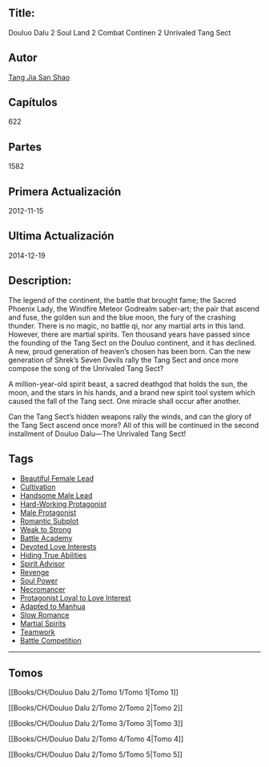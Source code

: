 
## Title:
Douluo Dalu 2
Soul Land 2
Combat Continen 2
Unrivaled Tang Sect

## Autor
[Tang Jia San Shao](https://www.webnovelpub.com/author/tang-jia-san-shao-10032131 "Author Tang Jia San Shao")

## Capítulos
622

## Partes
1582

## Primera Actualización
2012-11-15

## Ultima Actualización
2014-12-19

## Description:
The legend of the continent, the battle that brought fame; the Sacred Phoenix Lady, the Windfire Meteor Godrealm saber-art; the pair that ascend and fuse, the golden sun and the blue moon, the fury of the crashing thunder. There is no magic, no battle qi, nor any martial arts in this land. However, there are martial spirits. Ten thousand years have passed since the founding of the Tang Sect on the Douluo continent, and it has declined. A new, proud generation of heaven’s chosen has been born. Can the new generation of Shrek’s Seven Devils rally the Tang Sect and once more compose the song of the Unrivaled Tang Sect?

A million-year-old spirit beast, a sacred deathgod that holds the sun, the moon, and the stars in his hands, and a brand new spirit tool system which caused the fall of the Tang sect. One miracle shall occur after another.

Can the Tang Sect’s hidden weapons rally the winds, and can the glory of the Tang Sect ascend once more? All of this will be continued in the second installment of Douluo Dalu—The Unrivaled Tang Sect!

## Tags

- [Beautiful Female Lead](https://www.webnovelpub.com/tag/beautiful-female-lead-10032131/order-popular "Beautiful Female Lead")
- [Cultivation](https://www.webnovelpub.com/tag/cultivation-04061342/order-popular "Cultivation")
- [Handsome Male Lead](https://www.webnovelpub.com/tag/handsome-male-lead-10032131/order-popular "Handsome Male Lead")
- [Hard-Working Protagonist](https://www.webnovelpub.com/tag/hard-working-protagonist-04061342/order-popular "Hard-Working Protagonist")
- [Male Protagonist](https://www.webnovelpub.com/tag/male-protagonist-10032131/order-popular "Male Protagonist")
- [Romantic Subplot](https://www.webnovelpub.com/tag/romantic-subplot-04061342/order-popular "Romantic Subplot")
- [Weak to Strong](https://www.webnovelpub.com/tag/weak-to-strong-04061342/order-popular "Weak to Strong")
- [Battle Academy](https://www.webnovelpub.com/tag/battle-academy-04061342/order-popular "Battle Academy")
- [Devoted Love Interests](https://www.webnovelpub.com/tag/devoted-love-interests-04061342/order-popular "Devoted Love Interests")
- [Hiding True Abilities](https://www.webnovelpub.com/tag/hiding-true-abilities-10032131/order-popular "Hiding True Abilities")
- [Spirit Advisor](https://www.webnovelpub.com/tag/spirit-advisor-10032131/order-popular "Spirit Advisor")
- [Revenge](https://www.webnovelpub.com/tag/revenge-04061342/order-popular "Revenge")
- [Soul Power](https://www.webnovelpub.com/tag/soul-power-10032131/order-popular "Soul Power")
- [Necromancer](https://www.webnovelpub.com/tag/necromancer-04061342/order-popular "Necromancer")
- [Protagonist Loyal to Love Interest](https://www.webnovelpub.com/tag/protagonist-loyal-to-love-interest-10032131/order-popular "Protagonist Loyal to Love Interest")
- [Adapted to Manhua](https://www.webnovelpub.com/tag/adapted-to-manhua-10032131/order-popular "Adapted to Manhua")
- [Slow Romance](https://www.webnovelpub.com/tag/slow-romance-10032131/order-popular "Slow Romance")
- [Martial Spirits](https://www.webnovelpub.com/tag/martial-spirits-10032131/order-popular "Martial Spirits")
- [Teamwork](https://www.webnovelpub.com/tag/teamwork-04061342/order-popular "Teamwork")
- [Battle Competition](https://www.webnovelpub.com/tag/battle-competition-10032131/order-popular "Battle Competition")

---

## Tomos

[[Books/CH/Douluo Dalu 2/Tomo 1/Tomo 1|Tomo 1]]

[[Books/CH/Douluo Dalu 2/Tomo 2/Tomo 2|Tomo 2]]

[[Books/CH/Douluo Dalu 2/Tomo 3/Tomo 3|Tomo 3]]

[[Books/CH/Douluo Dalu 2/Tomo 4/Tomo 4|Tomo 4]]

[[Books/CH/Douluo Dalu 2/Tomo 5/Tomo 5|Tomo 5]]
